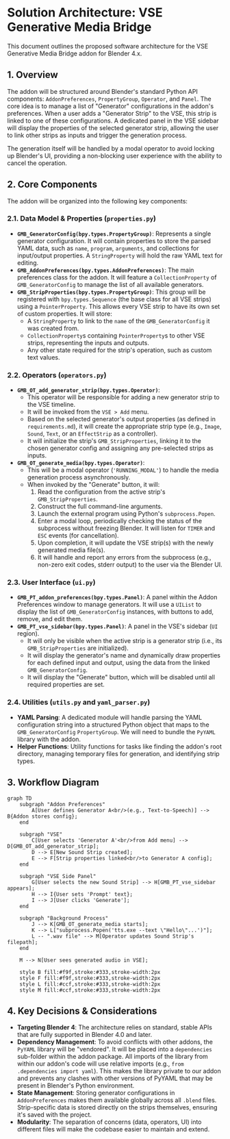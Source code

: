 # Solution Architecture: VSE Generative Media Bridge

This document outlines the proposed software architecture for the VSE Generative Media Bridge addon for Blender 4.x.

## 1. Overview

The addon will be structured around Blender's standard Python API components: `AddonPreferences`, `PropertyGroup`, `Operator`, and `Panel`. The core idea is to manage a list of "Generator" configurations in the addon's preferences. When a user adds a "Generator Strip" to the VSE, this strip is linked to one of these configurations. A dedicated panel in the VSE sidebar will display the properties of the selected generator strip, allowing the user to link other strips as inputs and trigger the generation process.

The generation itself will be handled by a modal operator to avoid locking up Blender's UI, providing a non-blocking user experience with the ability to cancel the operation.

## 2. Core Components

The addon will be organized into the following key components:

### 2.1. Data Model & Properties (`properties.py`)

- **`GMB_GeneratorConfig(bpy.types.PropertyGroup)`**: Represents a single generator configuration. It will contain properties to store the parsed YAML data, such as `name`, `program`, `arguments`, and collections for input/output properties. A `StringProperty` will hold the raw YAML text for editing.
- **`GMB_AddonPreferences(bpy.types.AddonPreferences)`**: The main preferences class for the addon. It will feature a `CollectionProperty` of `GMB_GeneratorConfig` to manage the list of all available generators.
- **`GMB_StripProperties(bpy.types.PropertyGroup)`**: This group will be registered with `bpy.types.Sequence` (the base class for all VSE strips) using a `PointerProperty`. This allows every VSE strip to have its own set of custom properties. It will store:
    - A `StringProperty` to link to the `name` of the `GMB_GeneratorConfig` it was created from.
    - `CollectionProperty`s containing `PointerProperty`s to other VSE strips, representing the inputs and outputs.
    - Any other state required for the strip's operation, such as custom text values.

### 2.2. Operators (`operators.py`)

- **`GMB_OT_add_generator_strip(bpy.types.Operator)`**:
    - This operator will be responsible for adding a new generator strip to the VSE timeline.
    - It will be invoked from the `VSE > Add` menu.
    - Based on the selected generator's output properties (as defined in `requirements.md`), it will create the appropriate strip type (e.g., `Image`, `Sound`, `Text`, or an `EffectStrip` as a controller).
    - It will initialize the strip's `GMB_StripProperties`, linking it to the chosen generator config and assigning any pre-selected strips as inputs.
- **`GMB_OT_generate_media(bpy.types.Operator)`**:
    - This will be a modal operator (`'RUNNING_MODAL'`) to handle the media generation process asynchronously.
    - When invoked by the "Generate" button, it will:
        1. Read the configuration from the active strip's `GMB_StripProperties`.
        2. Construct the full command-line arguments.
        3. Launch the external program using Python's `subprocess.Popen`.
        4. Enter a modal loop, periodically checking the status of the subprocess without freezing Blender. It will listen for `TIMER` and `ESC` events (for cancellation).
        5. Upon completion, it will update the VSE strip(s) with the newly generated media file(s).
        6. It will handle and report any errors from the subprocess (e.g., non-zero exit codes, stderr output) to the user via the Blender UI.

### 2.3. User Interface (`ui.py`)

- **`GMB_PT_addon_preferences(bpy.types.Panel)`**: A panel within the Addon Preferences window to manage generators. It will use a `UIList` to display the list of `GMB_GeneratorConfig` instances, with buttons to add, remove, and edit them.
- **`GMB_PT_vse_sidebar(bpy.types.Panel)`**: A panel in the VSE's sidebar (`UI` region).
    - It will only be visible when the active strip is a generator strip (i.e., its `GMB_StripProperties` are initialized).
    - It will display the generator's name and dynamically draw properties for each defined input and output, using the data from the linked `GMB_GeneratorConfig`.
    - It will display the "Generate" button, which will be disabled until all required properties are set.

### 2.4. Utilities (`utils.py` and `yaml_parser.py`)

- **YAML Parsing**: A dedicated module will handle parsing the YAML configuration string into a structured Python object that maps to the `GMB_GeneratorConfig` `PropertyGroup`. We will need to bundle the `PyYAML` library with the addon.
- **Helper Functions**: Utility functions for tasks like finding the addon's root directory, managing temporary files for generation, and identifying strip types.

## 3. Workflow Diagram

```mermaid
graph TD
    subgraph "Addon Preferences"
        A[User defines Generator A<br/>(e.g., Text-to-Speech)] --> B{Addon stores config};
    end

    subgraph "VSE"
        C[User selects 'Generator A'<br/>from Add menu] --> D[GMB_OT_add_generator_strip];
        D --> E[New Sound Strip created];
        E --> F[Strip properties linked<br/>to Generator A config];
    end

    subgraph "VSE Side Panel"
        G[User selects the new Sound Strip] --> H[GMB_PT_vse_sidebar appears];
        H --> I{User sets 'Prompt' text};
        I --> J[User clicks 'Generate'];
    end

    subgraph "Background Process"
        J --> K[GMB_OT_generate_media starts];
        K --> L["subprocess.Popen('tts.exe --text \"Hello\"...')"];
        L -- ".wav file" --> M[Operator updates Sound Strip's filepath];
    end

    M --> N[User sees generated audio in VSE];

    style B fill:#f9f,stroke:#333,stroke-width:2px
    style F fill:#f9f,stroke:#333,stroke-width:2px
    style L fill:#ccf,stroke:#333,stroke-width:2px
    style M fill:#ccf,stroke:#333,stroke-width:2px
```

## 4. Key Decisions & Considerations

- **Targeting Blender 4**: The architecture relies on standard, stable APIs that are fully supported in Blender 4.0 and later.
- **Dependency Management**: To avoid conflicts with other addons, the `PyYAML` library will be "vendored". It will be placed into a `dependencies` sub-folder within the addon package. All imports of the library from within our addon's code will use relative imports (e.g., `from .dependencies import yaml`). This makes the library private to our addon and prevents any clashes with other versions of PyYAML that may be present in Blender's Python environment.
- **State Management**: Storing generator configurations in `AddonPreferences` makes them available globally across all `.blend` files. Strip-specific data is stored directly on the strips themselves, ensuring it's saved with the project.
- **Modularity**: The separation of concerns (data, operators, UI) into different files will make the codebase easier to maintain and extend. 